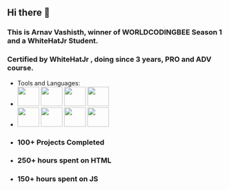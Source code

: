 ## Hi there 👋
### This is Arnav Vashisth, winner of WORLDCODINGBEE Season 1 and a WhiteHatJr Student. 
### Certified by WhiteHatJr , doing since 3 years, PRO and ADV course.
- Tools and Languages:
- <img width="50px" height="45px" src="https://cdn-icons-png.flaticon.com/512/732/732212.png">     <img width="50px" height="45px" src="https://toppng.com/uploads/preview/html-css-js-icons-11563328364gmstz4ubs9.png">   <img width="50px" height="45px" src="https://encrypted-tbn0.gstatic.com/images?q=tbn:ANd9GcQfK6705woG79g0EvGpElN2KTgIS_0v8mKtttAu-tEu4S13THv7gKZrEHvh6I4_ph4_bPA&usqp=CAU">      <img width="50px" height="45px" src="https://www.pngitem.com/pimgs/m/452-4529269_ml5-js-logo-hd-png-download.png"> 
-    <img width="50px" height="45px" src="https://miro.medium.com/max/790/0*VBze2-2kX06fDv8A.">        <img width="50px" height="45px" src="https://getbootstrap.com/docs/4.0/assets/brand/bootstrap-social-logo.png">      <img width="50px" height="45px" src="https://mpng.subpng.com/20180712/yka/kisspng-professional-python-programmer-computer-programmin-python-logo-download-5b47725c1cc0d6.3474912915314089881178.jpg">     <img width="50px" height="45px" src="https://pbs.twimg.com/profile_images/1414990564408262661/r6YemvF9_400x400.jpg">
- <h3>100+ Projects Completed</h3>
- <h3>250+ hours spent on HTML<h3>
- <h3>150+ hours spent on JS <h3>

